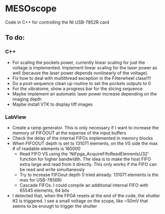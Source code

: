 # MESOscope
Code in C++ for controlling the NI USB-7852R card

## To do:
### C++
- For scaling the pockels power, currently linear scaling for just the voltage is implemented. Implement linear scaling for the laser power as well (because the laser power depends nonlinearly of the voltage). 
- Fix how to deal with multithread exception in the Filterwheel class!!!!
- Do a post-sequence clean up routine to set the pockels outputs to 0
- For the vibratome, show a progress bar for the slicing sequence
- Maybe implement an automatic laser power increase depending on the imaging depth
- Maybe install VTK to display tiff images

### LabView
- Create a ramp generator. This is only necessary if I want to increase the memory of FIFOOUT at the expense of the input buffers
- Check the delay of the internal FIFOs implemented in memory blocks
- When FIFOOUT depth is set to 131071 elements, on the VS side the max # of readable elements is 160000
  - Read FIFO VS using the 'NiFpga_AcquireFifoReadElementsU32' function for higher bandwidth. The idea is to make the host FIFO extra large and read from it directly. This only works if the FIFO can be read and write simultaneosly
  - Try to increase FIFOout depth (I tried already. 131071 elements is the max for USB-7856R)
  - Cascade FIFOs. I could compile an additional internal FIFO with 65545 elements, 64 bits
- I detected that, when the FPGA resets at the end of the code, the shutter #2 is triggered. I see a small voltage on the scope, like ~50mV that seems to be enough to trigger the shutter
